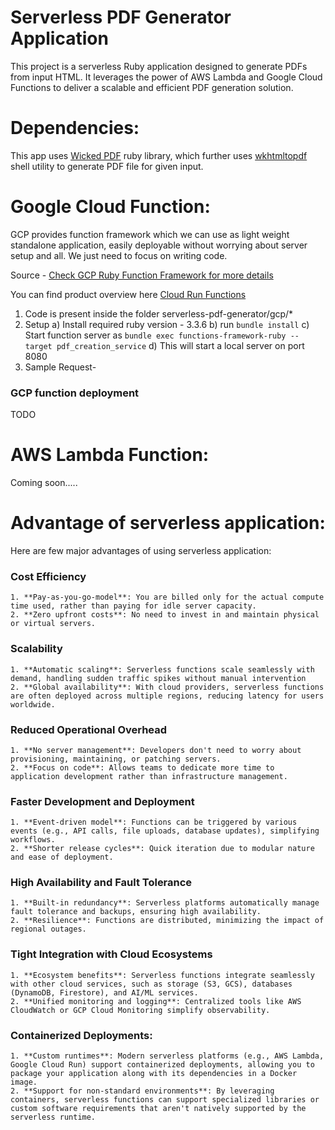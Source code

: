 # Serverless PDF Generator Application

This project is a serverless Ruby application designed to generate PDFs from input HTML. It leverages the power of AWS Lambda and Google Cloud Functions to deliver a scalable and efficient PDF generation solution.

# Dependencies:

This app uses [Wicked PDF](https://github.com/mileszs/wicked_pdf) ruby library, which further uses [wkhtmltopdf](https://wkhtmltopdf.org/) shell utility to generate PDF file for given input.


# Google Cloud Function:

GCP provides function framework which we can use as light weight standalone application, easily deployable without worrying about server setup and all. We just need to focus on writing code.

Source - [Check GCP Ruby Function Framework for more details](https://github.com/GoogleCloudPlatform/functions-framework-ruby)

You can find product overview here [Cloud Run Functions](https://cloud.google.com/functions/docs/concepts/overview)

1. Code is present inside the folder serverless-pdf-generator/gcp/*
2. Setup 
    a) Install required ruby version - 3.3.6
    b) run `bundle install`
    c) Start function server as `bundle exec functions-framework-ruby --target pdf_creation_service`
    d) This will start a local server on port 8080
3. Sample Request-

### GCP function deployment

TODO

# AWS Lambda Function:

Coming soon.....

# Advantage of serverless application:

Here are few major advantages of using serverless application:

### Cost Efficiency
    1. **Pay-as-you-go-model**: You are billed only for the actual compute time used, rather than paying for idle server capacity.
    2. **Zero upfront costs**: No need to invest in and maintain physical or virtual servers.

### Scalability
    1. **Automatic scaling**: Serverless functions scale seamlessly with demand, handling sudden traffic spikes without manual intervention
    2. **Global availability**: With cloud providers, serverless functions are often deployed across multiple regions, reducing latency for users worldwide.

### Reduced Operational Overhead
    1. **No server management**: Developers don't need to worry about provisioning, maintaining, or patching servers.
    2. **Focus on code**: Allows teams to dedicate more time to application development rather than infrastructure management.

### Faster Development and Deployment
    1. **Event-driven model**: Functions can be triggered by various events (e.g., API calls, file uploads, database updates), simplifying workflows.
    2. **Shorter release cycles**: Quick iteration due to modular nature and ease of deployment.


### High Availability and Fault Tolerance
    1. **Built-in redundancy**: Serverless platforms automatically manage fault tolerance and backups, ensuring high availability.
    2. **Resilience**: Functions are distributed, minimizing the impact of regional outages.

### Tight Integration with Cloud Ecosystems
    1. **Ecosystem benefits**: Serverless functions integrate seamlessly with other cloud services, such as storage (S3, GCS), databases (DynamoDB, Firestore), and AI/ML services.
    2. **Unified monitoring and logging**: Centralized tools like AWS CloudWatch or GCP Cloud Monitoring simplify observability.

### Containerized Deployments:
    1. **Custom runtimes**: Modern serverless platforms (e.g., AWS Lambda, Google Cloud Run) support containerized deployments, allowing you to package your application along with its dependencies in a Docker image.
    2. **Support for non-standard environments**: By leveraging containers, serverless functions can support specialized libraries or custom software requirements that aren't natively supported by the serverless runtime.


